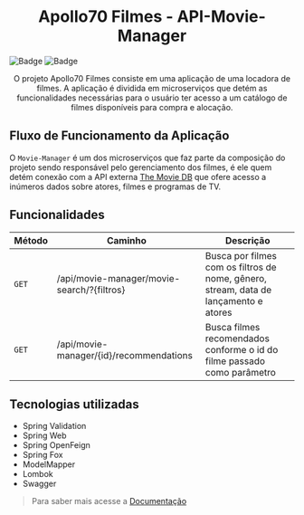 <h1 align="center"> Apollo70 Filmes - API-Movie-Manager</h1>

![Badge](http://img.shields.io/static/v1?label=STATUS&message=DEVELOPMENT&color=yellow&style=for-the-badge)
![Badge](http://img.shields.io/static/v1?label=RELEASE%20DATE&message=SEPTEMBER%202022&color=yellow&style=for-the-badge)

<p align="center">O projeto Apollo70 Filmes consiste em uma aplicação de uma locadora de filmes. A aplicação é dividida em microserviços que detém as funcionalidades necessárias para o usuário ter acesso a um catálogo de filmes disponíveis para compra e alocação.<p>

## Fluxo de Funcionamento da Aplicação

O `Movie-Manager` é um dos microserviços que faz parte da composição do projeto sendo responsável pelo gerenciamento dos filmes, é ele quem detém conexão com a API externa [The Movie DB](https://www.themoviedb.org/documentation/api) que ofere acesso a inúmeros dados sobre atores, filmes e programas de TV. 

## Funcionalidades

| Método | Caminho | Descrição |
|---|---|---|
| `GET` | /api/movie-manager/movie-search/?{filtros}| Busca por filmes com os filtros de nome, gênero, stream, data de lançamento e atores |
| `GET` | /api/movie-manager/{id}/recommendations | Busca filmes recomendados conforme o id do filme passado como parâmetro |

## Tecnologias utilizadas
- Spring Validation
- Spring Web
- Spring OpenFeign
- Spring Fox
- ModelMapper
- Lombok
- Swagger

> Para saber mais acesse a [Documentação](https://moviemanagerapi.herokuapp.com/swagger-ui/index.html)
